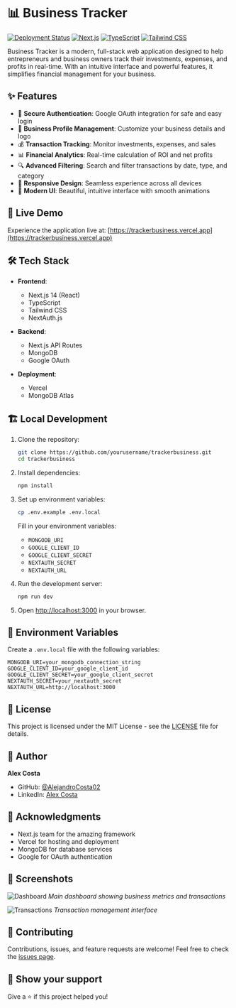 # 📊 Business Tracker

[![Deployment Status](https://img.shields.io/badge/deployment-live-success)](https://trackerbusiness.vercel.app)
[![Next.js](https://img.shields.io/badge/Next.js-14-black)](https://nextjs.org/)
[![TypeScript](https://img.shields.io/badge/TypeScript-5.0-blue)](https://www.typescriptlang.org/)
[![Tailwind CSS](https://img.shields.io/badge/Tailwind-3.0-38B2AC)](https://tailwindcss.com/)

Business Tracker is a modern, full-stack web application designed to help entrepreneurs and business owners track their investments, expenses, and profits in real-time. With an intuitive interface and powerful features, it simplifies financial management for your business.

## ✨ Features

- 🔐 **Secure Authentication**: Google OAuth integration for safe and easy login
- 💼 **Business Profile Management**: Customize your business details and logo
- 💰 **Transaction Tracking**: Monitor investments, expenses, and sales
- 📊 **Financial Analytics**: Real-time calculation of ROI and net profits
- 🔍 **Advanced Filtering**: Search and filter transactions by date, type, and category
- 📱 **Responsive Design**: Seamless experience across all devices
- 🎨 **Modern UI**: Beautiful, intuitive interface with smooth animations

## 🚀 Live Demo

Experience the application live at: [https://trackerbusiness.vercel.app](https://trackerbusiness.vercel.app)

## 🛠️ Tech Stack

- **Frontend**:
  - Next.js 14 (React)
  - TypeScript
  - Tailwind CSS
  - NextAuth.js

- **Backend**:
  - Next.js API Routes
  - MongoDB
  - Google OAuth

- **Deployment**:
  - Vercel
  - MongoDB Atlas

## 🏗️ Local Development

1. Clone the repository:
   ```bash
   git clone https://github.com/yourusername/trackerbusiness.git
   cd trackerbusiness
   ```

2. Install dependencies:
   ```bash
   npm install
   ```

3. Set up environment variables:
   ```bash
   cp .env.example .env.local
   ```
   Fill in your environment variables:
   - `MONGODB_URI`
   - `GOOGLE_CLIENT_ID`
   - `GOOGLE_CLIENT_SECRET`
   - `NEXTAUTH_SECRET`
   - `NEXTAUTH_URL`

4. Run the development server:
   ```bash
   npm run dev
   ```

5. Open [http://localhost:3000](http://localhost:3000) in your browser.

## 🔑 Environment Variables

Create a `.env.local` file with the following variables:

```env
MONGODB_URI=your_mongodb_connection_string
GOOGLE_CLIENT_ID=your_google_client_id
GOOGLE_CLIENT_SECRET=your_google_client_secret
NEXTAUTH_SECRET=your_nextauth_secret
NEXTAUTH_URL=http://localhost:3000
```

## 📝 License

This project is licensed under the MIT License - see the [LICENSE](LICENSE) file for details.

## 👤 Author

**Alex Costa**
- GitHub: [@AlejandroCosta02](https://github.com/AlejandroCosta02)
- LinkedIn: [Alex Costa](https://www.linkedin.com/in/alex-costa-b4b99b1b8/)

## 🙏 Acknowledgments

- Next.js team for the amazing framework
- Vercel for hosting and deployment
- MongoDB for database services
- Google for OAuth authentication

## 📸 Screenshots

![Dashboard](public/dashboard-screenshot.png)
*Main dashboard showing business metrics and transactions*

![Transactions](public/transactions-screenshot.png)
*Transaction management interface*

## 🤝 Contributing

Contributions, issues, and feature requests are welcome! Feel free to check the [issues page](https://github.com/yourusername/trackerbusiness/issues).

## 💫 Show your support

Give a ⭐️ if this project helped you!
